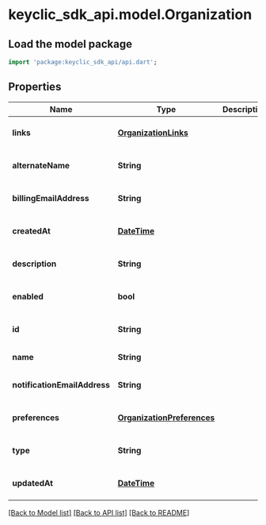 # keyclic_sdk_api.model.Organization

## Load the model package
```dart
import 'package:keyclic_sdk_api/api.dart';
```

## Properties
Name | Type | Description | Notes
------------ | ------------- | ------------- | -------------
**links** | [**OrganizationLinks**](OrganizationLinks.md) |  | [optional] [default to null]
**alternateName** | **String** |  | [optional] [default to null]
**billingEmailAddress** | **String** |  | [optional] [default to null]
**createdAt** | [**DateTime**](DateTime.md) |  | [optional] [default to null]
**description** | **String** |  | [optional] [default to null]
**enabled** | **bool** |  | [optional] [default to null]
**id** | **String** |  | [optional] [default to null]
**name** | **String** |  | [default to null]
**notificationEmailAddress** | **String** |  | [optional] [default to null]
**preferences** | [**OrganizationPreferences**](OrganizationPreferences.md) |  | [optional] [default to null]
**type** | **String** |  | [optional] [default to null]
**updatedAt** | [**DateTime**](DateTime.md) |  | [optional] [default to null]

[[Back to Model list]](../README.md#documentation-for-models) [[Back to API list]](../README.md#documentation-for-api-endpoints) [[Back to README]](../README.md)


